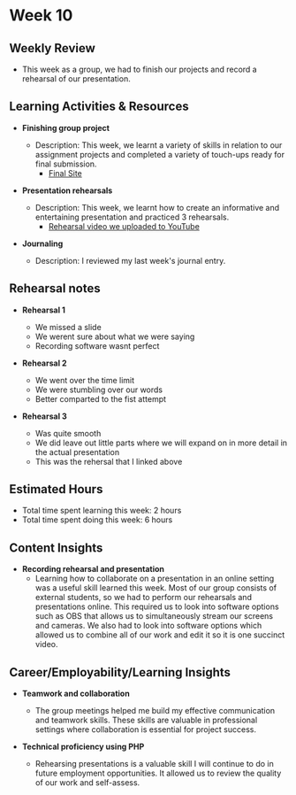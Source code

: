 # Week 10

## Weekly Review
- This week as a group, we had to finish our projects and record a rehearsal of our presentation.

## Learning Activities & Resources

- **Finishing group project**
  - Description: This week, we learnt a variety of skills in relation to our assignment projects and completed a variety of touch-ups ready for final submission.
    - [Final Site](http://u3aonline.com/)
    
- **Presentation rehearsals**
  - Description: This week, we learnt how to create an informative and entertaining presentation and practiced 3 rehearsals.
    - [Rehearsal video we uploaded to YouTube](https://www.youtube.com/watch?v=J2se6XsYdG4&ab_channel=BaileyJohannsmann)

- **Journaling**
  - Description: I reviewed my last week's journal entry.

 ## Rehearsal notes

 - **Rehearsal 1**
   - We missed a slide
   - We werent sure about what we were saying
   - Recording software wasnt perfect

 - **Rehearsal 2**
   - We went over the time limit
   - We were stumbling over our words
   - Better comparted to the fist attempt
  
 - **Rehearsal 3**
   - Was quite smooth
   - We did leave out little parts where we will expand on in more detail in the actual presentation
   - This was the rehersal that I linked above 


## Estimated Hours

- Total time spent learning this week: 2 hours
- Total time spent doing this week: 6 hours 

## Content Insights

- **Recording rehearsal and presentation**
  - Learning how to collaborate on a presentation in an online setting was a useful skill learned this week. Most of our group consists of external students, so we had to perform our rehearsals and presentations online. This required us to look into software options such as OBS that allows us to simultaneously stream our screens and cameras. We also had to look into software options which allowed us to combine all of our work and edit it so it is one succinct video.

## Career/Employability/Learning Insights

- **Teamwork and collaboration**
  - The group meetings helped me build my effective communication and teamwork skills. These skills are valuable in professional settings where collaboration is essential for project success.

- **Technical proficiency using PHP**
  - Rehearsing presentations is a valuable skill I will continue to do in future employment opportunities. It allowed us to review the quality of our work and self-assess.
